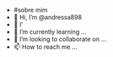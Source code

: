- #sobre mim
- 👋 Hi, I’m @andressa898
- 👀 I’
- 🌱 I’m currently learning ...
- 💞️ I’m looking to collaborate on ...
- 📫 How to reach me ...

<!---
andressa898/andressa898 is a ✨ special ✨ repository because its `README.md` (this file) appears on your GitHub profile.
You can click the Preview link to take a look at your changes.
--->
